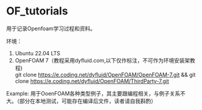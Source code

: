 # OF_tutorials
用于记录Openfoam学习过程和资料。

环境：
1. Ubuntu 22.04 LTS
2. OpenFOAM 7（教程采用dyfluid.com,以下仅作标注，不可作为环境安装架教程)
	<br>git clone https://e.coding.net/dyfluid/OpenFOAM/OpenFOAM-7.git && git clone https://e.coding.net/dyfluid/OpenFOAM/ThirdParty-7.git

Example: 用于OoenFOAM各种类型例子，其主要跟编程相关，与例子关系不大。（部分在本地测试，可能存在编译后文件，读者请自我斟酌）
